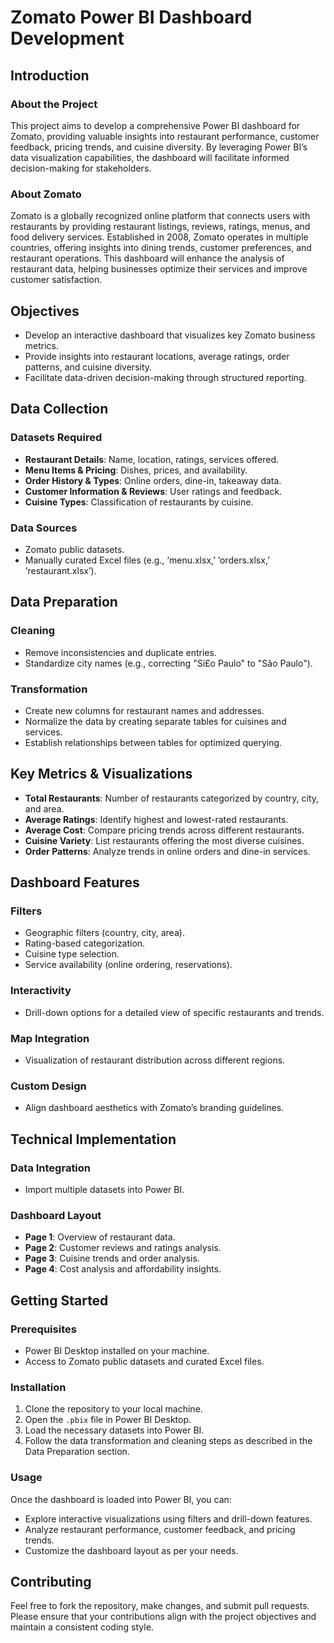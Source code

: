 # Zomato Power BI Dashboard Development

## Introduction

### About the Project
This project aims to develop a comprehensive Power BI dashboard for Zomato, providing valuable insights into restaurant performance, customer feedback, pricing trends, and cuisine diversity. By leveraging Power BI’s data visualization capabilities, the dashboard will facilitate informed decision-making for stakeholders.

### About Zomato
Zomato is a globally recognized online platform that connects users with restaurants by providing restaurant listings, reviews, ratings, menus, and food delivery services. Established in 2008, Zomato operates in multiple countries, offering insights into dining trends, customer preferences, and restaurant operations. This dashboard will enhance the analysis of restaurant data, helping businesses optimize their services and improve customer satisfaction.

## Objectives
- Develop an interactive dashboard that visualizes key Zomato business metrics.
- Provide insights into restaurant locations, average ratings, order patterns, and cuisine diversity.
- Facilitate data-driven decision-making through structured reporting.

## Data Collection

### Datasets Required
- **Restaurant Details**: Name, location, ratings, services offered.
- **Menu Items & Pricing**: Dishes, prices, and availability.
- **Order History & Types**: Online orders, dine-in, takeaway data.
- **Customer Information & Reviews**: User ratings and feedback.
- **Cuisine Types**: Classification of restaurants by cuisine.

### Data Sources
- Zomato public datasets.
- Manually curated Excel files (e.g., ‘menu.xlsx,’ ‘orders.xlsx,’ ‘restaurant.xlsx’).

## Data Preparation

### Cleaning
- Remove inconsistencies and duplicate entries.
- Standardize city names (e.g., correcting "Sí£o Paulo" to "São Paulo").

### Transformation
- Create new columns for restaurant names and addresses.
- Normalize the data by creating separate tables for cuisines and services.
- Establish relationships between tables for optimized querying.

## Key Metrics & Visualizations
- **Total Restaurants**: Number of restaurants categorized by country, city, and area.
- **Average Ratings**: Identify highest and lowest-rated restaurants.
- **Average Cost**: Compare pricing trends across different restaurants.
- **Cuisine Variety**: List restaurants offering the most diverse cuisines.
- **Order Patterns**: Analyze trends in online orders and dine-in services.

## Dashboard Features

### Filters
- Geographic filters (country, city, area).
- Rating-based categorization.
- Cuisine type selection.
- Service availability (online ordering, reservations).

### Interactivity
- Drill-down options for a detailed view of specific restaurants and trends.

### Map Integration
- Visualization of restaurant distribution across different regions.

### Custom Design
- Align dashboard aesthetics with Zomato’s branding guidelines.

## Technical Implementation

### Data Integration
- Import multiple datasets into Power BI.

### Dashboard Layout
- **Page 1**: Overview of restaurant data.
- **Page 2**: Customer reviews and ratings analysis.
- **Page 3**: Cuisine trends and order analysis.
- **Page 4**: Cost analysis and affordability insights.

## Getting Started

### Prerequisites
- Power BI Desktop installed on your machine.
- Access to Zomato public datasets and curated Excel files.

### Installation
1. Clone the repository to your local machine.
2. Open the `.pbix` file in Power BI Desktop.
3. Load the necessary datasets into Power BI.
4. Follow the data transformation and cleaning steps as described in the Data Preparation section.

### Usage
Once the dashboard is loaded into Power BI, you can:
- Explore interactive visualizations using filters and drill-down features.
- Analyze restaurant performance, customer feedback, and pricing trends.
- Customize the dashboard layout as per your needs.

## Contributing
Feel free to fork the repository, make changes, and submit pull requests. Please ensure that your contributions align with the project objectives and maintain a consistent coding style.


